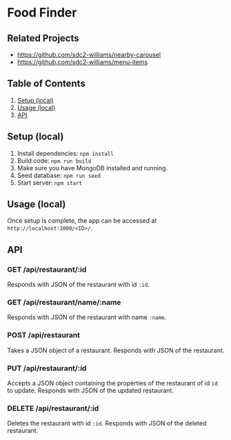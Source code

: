# Food Finder

## Related Projects

- https://github.com/sdc2-williams/nearby-carousel
- https://github.com/sdc2-williams/menu-items

## Table of Contents

1. [Setup (local)](#setup-local)
1. [Usage (local)](#usage-local)
1. [API](#api)

## Setup (local)

1. Install dependencies: `npm install`
2. Build code: `npm run build`
3. Make sure you have MongoDB installed and running.
4. Seed database: `npm run seed`
5. Start server: `npm start`

## Usage (local)

Once setup is complete, the app can be accessed at  `http://localhost:2000/<ID>/`.

## API

### GET /api/restaurant/:id

Responds with JSON of the restaurant with id `:id`.

### GET /api/restaurant/name/:name

Responds with JSON of the restaurant with name `:name`.

### POST /api/restaurant

Takes a JSON object of a restaurant. Responds with JSON of the restaurant.

### PUT /api/restaurant/:id

Accepts a JSON object containing the properties of the restaurant of id `id` to update. Responds with JSON of the updated restaurant.

### DELETE /api/restaurant/:id

Deletes the restaurant with id `:id`. Responds with JSON of the deleted restaurant.
